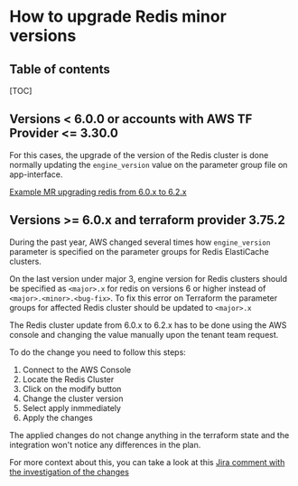 # How to upgrade Redis minor versions

## Table of contents

[TOC]

## Versions < 6.0.0 or accounts with AWS TF Provider <= 3.30.0

For this cases, the upgrade of the version of the Redis cluster is done normally updating the `engine_version` value on the parameter group file on app-interface.

[Example MR upgrading redis from 6.0.x to 6.2.x](https://gitlab.cee.redhat.com/service/app-interface/-/merge_requests/39929/diffs)

## Versions >= 6.0.x and terraform provider 3.75.2

During the past year, AWS changed several times how `engine_version` parameter is specified on the parameter groups for Redis ElastiCache clusters.

On the last version under major 3, engine version for Redis clusters should be specified as `<major>.x` for redis on versions 6 or higher instead of `<major>.<minor>.<bug-fix>`. To fix this error on Terraform the parameter groups for affected Redis cluster should be updated to `<major>.x`

The Redis cluster update from 6.0.x to 6.2.x has to be done using the AWS console and changing the value manually upon the tenant team request.

To do the change you need to follow this steps:

1. Connect to the AWS Console
1. Locate the Redis Cluster
1. Click on the modify button
1. Change the cluster version
1. Select apply inmmediately
1. Apply the changes

The applied changes do not change anything in the terraform state and the integration won't notice any differences in the plan.

For more context about this, you can take a look at this [Jira comment with the investigation of the changes](https://issues.redhat.com/browse/APPSRE-3598?focusedCommentId=20329131&page=com.atlassian.jira.plugin.system.issuetabpanels%3Acomment-tabpanel#comment-20329131)



